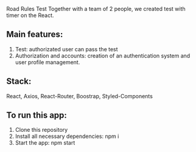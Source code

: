
Road Rules Test
Together with a team of 2 people, we created test with timer on the React. 

## Main features:

<ol>
   <li>Test: authorizated user can pass the test</li>
   <li>Authorization and accounts: creation of an authentication system and user profile management.</li>
 </ol>

## Stack:
 <p> React, Axios, React-Router, Boostrap, Styled-Components </p>

## To run this app:

<ol>
   <li> Clone this repository</li>
   <li> Install all necessary dependencies: npm i</li>
   <li> Start the app: npm start</li>
 </ol>
